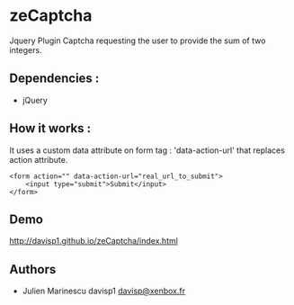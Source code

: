 zeCaptcha
=========

Jquery Plugin Captcha requesting the user to provide the sum of two integers.

Dependencies :
------------
- jQuery

How it works :
--------------
It uses a custom data attribute on form tag : 'data-action-url' that replaces action attribute.

    <form action="" data-action-url="real_url_to_submit">
        <input type="submit">Submit</input>
    </form>

Demo
----
http://davisp1.github.io/zeCaptcha/index.html

Authors
-------
- Julien Marinescu davisp1 <davisp@xenbox.fr>

